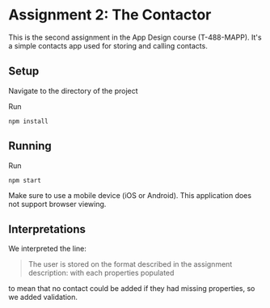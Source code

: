 # Assignment 2: The Contactor

This is the second assignment in the App Design course (T-488-MAPP).
It's a simple contacts app used for storing and calling contacts.

## Setup

Navigate to the directory of the project

Run

`npm install`

## Running

Run

`npm start`

Make sure to use a mobile device (iOS or Android). This application does not support browser viewing.

## Interpretations

We interpreted the line:

> The user is stored on the format described in the assignment description: with each properties populated

to mean that no contact could be added if they had missing properties, so we added validation.
